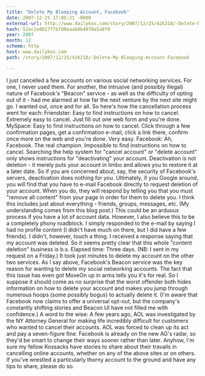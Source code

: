 ```yaml
---
title: "Delete My Bleeping Account, Facebook"
date: 2007-12-25 17:05:21 -0600
external-url: http://www.dailykos.com/story/2007/12/25/426218/-Delete-My-Bleeping-Account-Facebook
hash: 52ac1e0817f7bf80eaab8b4970a5a8f8
year: 2007
month: 12
scheme: http
host: www.dailykos.com
path: /story/2007/12/25/426218/-Delete-My-Bleeping-Account-Facebook

---
```


I just cancelled a few accounts on various social networking services. For one, I never used them. For another, the intrusive (and possibly illegal) nature of Facebook's "Beacon" service - as well as the difficulty of opting out of it - had me alarmed at how far the next venture by the next site might go. I wanted out, once and for all.
  So here's how the cancellation process went for each:
  Friendster: Easy to find instructions on how to cancel. Extremely easy to cancel. Just fill out one web form and you're done.
  MySpace: Easy to find instructions on how to cancel. Click through a few confirmation pages, get a confirmation e-mail, click a link there, confirm once more on the web and you're done. Very easy.
  Facebook: Ah, Facebook. The real champion. Impossible to find instructions on how to cancel. Searching the help system for "cancel account" or "delete account" only shows instructions for "deactivating" your account. Deactivation is not deletion - it merely puts your account in limbo and allows you to restore it at a later date. So if you are concerned about, say, the security of Facebook's servers, deactivation does nothing for you.
  Ultimately, if you Google around, you will find that you have to e-mail Facebook directly to request deletion of your account. When you do, they will respond by telling you that you must "remove all content" from your page in order for them to delete you. I think this includes just about everything - friends, groups, messages, etc. (My understanding comes from this blog post.) This could be an arduous process if you have a lot of account data.
  However, I also believe this to be a completely phony roadblock. I simply responded to the e-mail by saying I had no profile content (I didn't have much on there, but I did have a few friends). I didn't, however, touch a thing. I received a response saying that my account was deleted. So it seems pretty clear that this whole "content deletion" business is b.s.
  Elapsed time: Three days. (NB: I sent in my request on a Friday.) It took just minutes to delete my account on the other two services.
  As I say above, Facebook's Beacon service was the key reason for wanting to delete my social networking accounts.  The fact that this issue has even got MoveOn up in arms tells you it's for real. So I suppose it should come as no surprise that the worst offender both hides information on how to delete your account and makes you jump through numerous hoops (some possibly bogus) to actually delete it. (I'm aware that Facebook now claims to offer a universal opt-out, but the company's constantly shifting stories and Beacon UI have not filled me with confidence.)
  A word to the wise: A few years ago, AOL was investigated by the NY Attorney General for making life incredibly difficult for customers who wanted to cancel their accounts. AOL was forced to clean up its act and pay a seven-figure fine. Facebook is already on the new AG's radar, so they'd be smart to change their ways sooner rather than later.
  Anyhow, I'm sure my fellow Kossacks have stories to share about their travails in cancelling online accounts, whether on any of the above sites or on others. If you've wrestled a particularly thorny account to the ground and have any tips to share, please do so.
